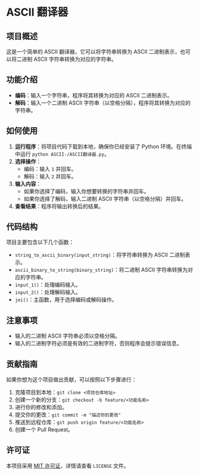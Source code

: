 # ASCII 翻译器

## 项目概述
这是一个简单的 ASCII 翻译器，它可以将字符串转换为 ASCII 二进制表示，也可以将二进制 ASCII 字符串转换为对应的字符串。

## 功能介绍
- **编码**：输入一个字符串，程序将其转换为对应的 ASCII 二进制表示。
- **解码**：输入一个二进制 ASCII 字符串（以空格分隔），程序将其转换为对应的字符串。

## 如何使用
1. **运行程序**：将项目代码下载到本地，确保你已经安装了 Python 环境。在终端中运行 `python ASCII-/ASCII翻译器.py`。
2. **选择操作**：
    - 编码：输入 `1` 并回车。
    - 解码：输入 `2` 并回车。
3. **输入内容**：
    - 如果你选择了编码，输入你想要转换的字符串并回车。
    - 如果你选择了解码，输入二进制 ASCII 字符串（以空格分隔）并回车。
4. **查看结果**：程序将输出转换后的结果。

## 代码结构
项目主要包含以下几个函数：
- `string_to_ascii_binary(input_string)`：将字符串转换为 ASCII 二进制表示。
- `ascii_binary_to_string(binary_string)`：将二进制 ASCII 字符串转换为对应的字符串。
- `input_1()`：处理编码输入。
- `input_2()`：处理解码输入。
- `jei()`：主函数，用于选择编码或解码操作。

## 注意事项
- 输入的二进制 ASCII 字符串必须以空格分隔。
- 输入的二进制字符必须是有效的二进制字符，否则程序会提示错误信息。

## 贡献指南
如果你想为这个项目做出贡献，可以按照以下步骤进行：
1. 克隆项目到本地：`git clone <项目仓库地址>`
2. 创建一个新的分支：`git checkout -b feature/<功能名称>`
3. 进行你的修改和添加。
4. 提交你的更改：`git commit -m "描述你的更改"`
5. 推送到远程仓库：`git push origin feature/<功能名称>`
6. 创建一个 Pull Request。

## 许可证
本项目采用 [MIT 许可证](https://opensource.org/licenses/MIT)，详情请查看 `LICENSE` 文件。